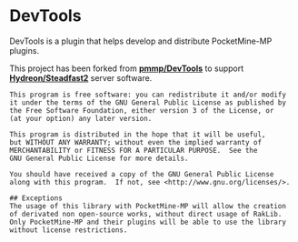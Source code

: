 # DevTools
DevTools is a plugin that helps develop and distribute PocketMine-MP plugins.

This project has been forked from **[pmmp/DevTools](https://github.com/pmmp/DevTools)** to
support **[Hydreon/Steadfast2](https://github.com/Hydreon/Steadfast2)** server software.

```
This program is free software: you can redistribute it and/or modify
it under the terms of the GNU General Public License as published by
the Free Software Foundation, either version 3 of the License, or
(at your option) any later version.

This program is distributed in the hope that it will be useful,
but WITHOUT ANY WARRANTY; without even the implied warranty of
MERCHANTABILITY or FITNESS FOR A PARTICULAR PURPOSE.  See the
GNU General Public License for more details.

You should have received a copy of the GNU General Public License
along with this program.  If not, see <http://www.gnu.org/licenses/>.

## Exceptions
The usage of this library with PocketMine-MP will allow the creation
of derivated non open-source works, without direct usage of RakLib.
Only PocketMine-MP and their plugins will be able to use the library
without license restrictions.
```
